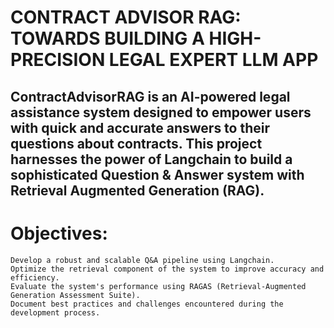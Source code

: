 # CONTRACT ADVISOR RAG: TOWARDS BUILDING A HIGH-PRECISION LEGAL EXPERT LLM APP

## ContractAdvisorRAG is an AI-powered legal assistance system designed to empower users with quick and accurate answers to their questions about contracts. This project harnesses the power of Langchain to build a sophisticated Question & Answer system with Retrieval Augmented Generation (RAG).
# Objectives:

    Develop a robust and scalable Q&A pipeline using Langchain.
    Optimize the retrieval component of the system to improve accuracy and efficiency.
    Evaluate the system's performance using RAGAS (Retrieval-Augmented Generation Assessment Suite).
    Document best practices and challenges encountered during the development process.
